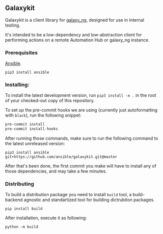 ## Galaxykit

Galaxykit is a client library for [galaxy\_ng](https://github.com/ansible/galaxy_ng), designed for use in internal testing.

It's intended to be a low-dependency and low-abstraction client for performing actions on a remote Automation Hub or galaxy\_ng instance.

### Prerequisites

[Ansible](https://github.com/ansible/ansible).

```pip3 install ansible```

### Installing:

To install the latest development version, run `pip3 install -e .` in the root of your checked-out copy of this repository.

To set up the pre-commit hooks we are using (currently just autoformatting with `black`), run the following snippet:

```bash
pre-commit install
pre-commit install-hooks
```

After running those commands, make sure to run the following command to the latest unreleased version:

```pip3 install ansible git+https://github.com/ansible/galaxykit.git@master```

After that's been done, the first commit you make will have to install any of those dependencies, and may take a few minutes.

### Distributing

To build a distribution package you need to install `build` tool, a build-backend agnostic and standartized tool 
for building dictrubiton packages.

```shell
pip install build
```

After installation, execute it as following:

```shell
python -m build
```

